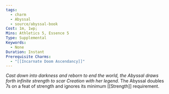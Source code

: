 ```yaml
---
tags:
  - charm
  - Abyssal
  - source/abyssal-book
Cost: 1m, 1wp; 
Mins: Athletics 5, Essence 5
Type: Supplemental
Keywords:
  - None
Duration: Instant
Prerequisite Charms:
  - "[[Incarnate Doom Ascendancy]]"
---
```

*Cast down into darkness and reborn to end the world, the Abyssal draws forth infinite strength to scar Creation with her legend.*
The Abyssal doubles 7s on a feat of strength and ignores its minimum [[Strength]] requirement.